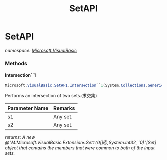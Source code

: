﻿---
title: SetAPI
---

# SetAPI
_namespace: [Microsoft.VisualBasic](N-Microsoft.VisualBasic.html)_





### Methods

#### Intersection``1
```csharp
Microsoft.VisualBasic.SetAPI.Intersection``1(System.Collections.Generic.IEnumerable{``0},System.Collections.Generic.IEnumerable{``0},Microsoft.VisualBasic.SetAPI.IEquals{``0})
```
Performs an intersection of two sets.(求交集)

|Parameter Name|Remarks|
|--------------|-------|
|s1|Any set.|
|s2|Any set.|

_returns: A new @"M:Microsoft.VisualBasic.Extensions.Set``1(``0[]@,System.Int32,``0)"[Set] object that contains the members
 that were common to both of the input sets._


